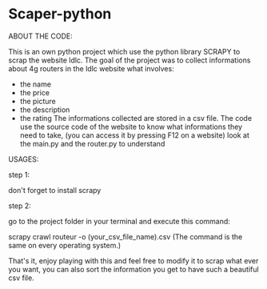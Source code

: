 # Scaper-python

ABOUT THE CODE:

This is an own python project which use the python library SCRAPY to scrap the website ldlc.
The goal of the project was to collect informations about 4g routers in the ldlc website what involves:
- the name 
- the price
- the picture 
- the description
- the rating 
The informations collected are stored in a csv file. The code use the source code of the website to know what informations they need to take, (you can access it by pressing F12 on a website)
look at the main.py and the router.py to understand

USAGES:

step 1:

don't forget to install scrapy

step 2:

go to the project folder in your terminal and execute this command:

scrapy crawl routeur -o  (your_csv_file_name).csv       (The command is the same on every operating system.)

That's it, enjoy playing with this and feel free to modify it to scrap what ever you want, you can also sort the information you get to have such a beautiful csv file.
